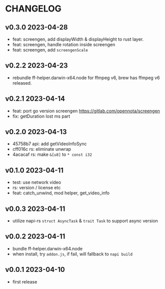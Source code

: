 # CHANGELOG

## v0.3.0 2023-04-28

- feat: screengen, add displayWidth & displayHeight to rust layer.
- feat: screengen, handle rotation inside screengen
- feat: screengen, add `screengenScale`

## v0.2.2 2023-04-23

- rebundle ff-helper.darwin-x64.node for ffmpeg v6, brew has ffmpeg v6 released.

## v0.2.1 2023-04-14

- feat: port go version screengen https://gitlab.com/opennota/screengen
- fix: getDuration lost ms part

## v0.2.0 2023-04-13

- 45758b7 api: add getVideoInfoSync
- cff016c rs: eliminate unwrap
- 4acacaf rs: make `&[u8]` to `* const i32`

## v0.1.0 2023-04-11

- test: use network video
- rs: version / license etc
- feat: catch_unwind, mod helper, get_video_info

## v0.0.3 2023-04-11

- utilize napi-rs `struct AsyncTask` & `trait Task` to support async version

## v0.0.2 2023-04-11

- bundle ff-helper.darwin-x64.node
- when install, try `addon.js`, if fail, will fallback to `napi build`

## v0.0.1 2023-04-10

- first release
